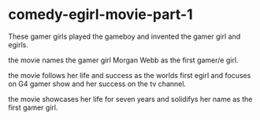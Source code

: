 # comedy-egirl-movie-part-1
These gamer girls played the gameboy and invented the gamer girl and egirls.

the movie names the gamer girl Morgan Webb as the first gamer/e girl.

the movie follows her life and success as the worlds first egirl and focuses on G4 gamer show and her success on the tv channel.

the movie showcases her life for seven years and solidifys her name as the first gamer girl.
